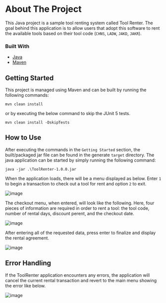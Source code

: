 # About The Project
This Java project is a sample tool renting system called Tool Renter. The goal behind this application is to allow users that adopt this software to rent the available tools based on their tool code (`CHNS`, `LADW`, `JAKD`, `JAKR`).

### Built With
* [Java](https://openjdk.java.net/projects/jdk/17/)
* [Maven](https://maven.apache.org/)

## Getting Started
This project is managed using Maven and can be built by running the following commands:

```
mvn clean install
```

or by executing the below command to skip the JUnit 5 tests.

```
mvn clean install -DskipTests
```

## How to Use
After executing the commands in the `Getting Started` section, the built/packaged jar file can be found in the generate `target` directory. The java application can be started by simply running the following command:

```
java -jar .\ToolRenter-1.0.0.jar
```

When the application loads, there will be a menu displayed as below. Enter `1` to begin a transaction to check out a tool for rent and option `2` to exit. 

![image](https://user-images.githubusercontent.com/16766291/155455657-8173bdb2-8e2a-4e8c-974d-daf398cc7f53.png)

The checkout menu, when entered, will look like the following. Here, four pieces of information are required in order to rent a tool: the tool code, number of rental days, discount perent, and the checkout date.

![image](https://user-images.githubusercontent.com/16766291/155456008-5f1850df-3374-47d6-b988-9d8161060610.png)

After entering all of the requested data, press enter to finalize and display the rental agreement.

![image](https://user-images.githubusercontent.com/16766291/155456120-e57174d8-1301-446d-9396-5c0076c42bce.png)


## Error Handling
If the ToolRenter application encounters any errors, the application will cancel the current rental transaction and revert to the main menu showing the error like below.

![image](https://user-images.githubusercontent.com/16766291/155456349-e1f9a7d7-39cf-425d-a96e-5342bc982e97.png)

